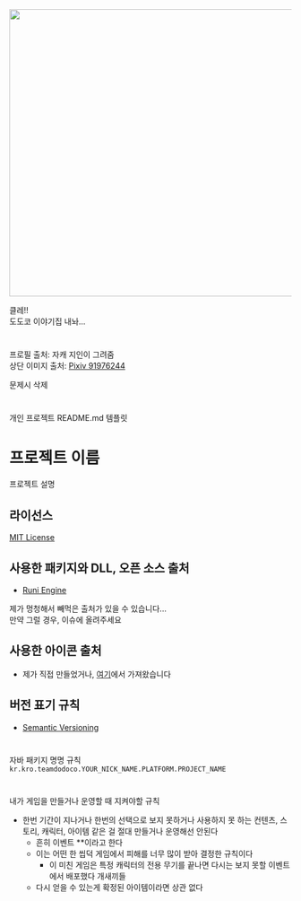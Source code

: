 <img src="91976244_0_2048.jpg" width="512px"/>

클레!!\
도도코 이야기집 내놔...

#
프로필 출처: 자캐 지인이 그려줌\
상단 이미지 출처: [Pixiv 91976244](https://www.pixiv.net/artworks/91976244)

문제시 삭제

#
개인 프로젝트 README.md 템플릿

# 프로젝트 이름
프로젝트 설명

## 라이선스
[MIT License](https://opensource.org/licenses/MIT)

## 사용한 패키지와 DLL, 오픈 소스 출처
- [Runi Engine](https://github.com/SimsimhanChobo/RuniEngine)

제가 멍청해서 빼먹은 출처가 있을 수 있습니다...\
만약 그럴 경우, 이슈에 올려주세요

## 사용한 아이콘 출처
- 제가 직접 만들었거나, [여기](https://github.com/microsoft/fluentui-system-icons)에서 가져왔습니다

## 버전 표기 규칙
- [Semantic Versioning](https://semver.org/)


#
자바 패키지 명명 규칙\
`kr.kro.teamdodoco.YOUR_NICK_NAME.PLATFORM.PROJECT_NAME`

#
내가 게임을 만들거나 운영할 때 지켜야할 규칙
* 한번 기간이 지나거나 한번의 선택으로 보지 못하거나 사용하지 못 하는 컨텐츠, 스토리, 캐릭터, 아이템 같은 걸 절대 만들거나 운영해선 안된다
  * 흔히 이벤트 \*\*이라고 한다
  * 이는 어떤 한 씹덕 게임에서 피해를 너무 많이 받아 결정한 규칙이다
    * 이 미친 게임은 특정 캐릭터의 전용 무기를 끝나면 다시는 보지 못할 이벤트에서 배포했다 개새끼들
  * 다시 얻을 수 있는게 확정된 아이템이라면 상관 없다
